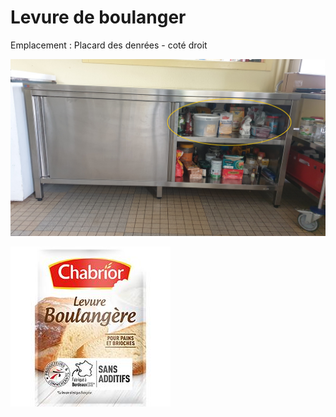 # Levure de boulanger

Emplacement : Placard des denrées - coté droit

![placarddenreedroit.jpg](/placarddenreedroitenhaut.jpg)


![Levure de boulanger](/levureboulanger.jpg)